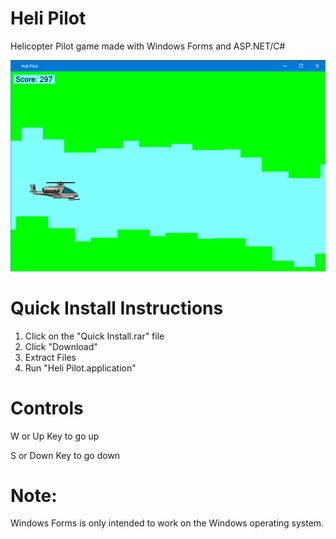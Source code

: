 # Heli Pilot
 Helicopter Pilot game made with Windows Forms and ASP.NET/C#
 
<img src="/Heli Pilot/Resources/Demo.png">

# Quick Install Instructions

1. Click on the "Quick Install.rar" file
2. Click "Download"
3. Extract Files
4. Run "Heli Pilot.application"

# Controls

W or Up Key to go up

S or Down Key to go down

# Note:
Windows Forms is only intended to work on the Windows operating system.
